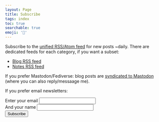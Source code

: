 ```yaml
---
layout: Page
title: Subscribe
tags: index
toc: true
searchable: true
emoji: '📶'
---
```


Subscribe to the [unified RSS/Atom feed](/feed.xml) for new posts ~daily. There are dedicated feeds for each category, if you want a subset:
- [Blog RSS feed](/feed/blog.xml)
- [Notes RSS feed](/feed/notes.xml)

If you prefer Mastodon/Fediverse: blog posts are [syndicated to Mastodon](https://mastodon.social/@joshbeckman) (where you can also reply/messaage me).

If you prefer email newsletters:

<form
  action="https://buttondown.email/api/emails/embed-subscribe/andjosh"
  method="post"
  target="popupwindow"
  onsubmit="window.open('https://buttondown.email/andjosh', 'popupwindow')"
  class="embeddable-buttondown-form"
>
<div>
  <label for="bd-email">Enter your email</label>
  <input type="email" name="email" id="bd-email" />
</div>
<div>
  <label for="name">And your name</label>
  <input type="text" name="metadata__name" id="name" />
</div>
  <input type="submit" value="Subscribe" />
</form>

